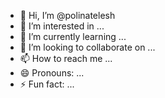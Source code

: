 - 👋 Hi, I’m @polinatelesh
- 👀 I’m interested in ...
- 🌱 I’m currently learning ...
- 💞️ I’m looking to collaborate on ...
- 📫 How to reach me ...
- 😄 Pronouns: ...
- ⚡ Fun fact: ...

<!---
polinatelesh/polinatelesh is a ✨ special ✨ repository because its `README.md` (this file) appears on your GitHub profile.
You can click the Preview link to take a look at your changes.
--->
